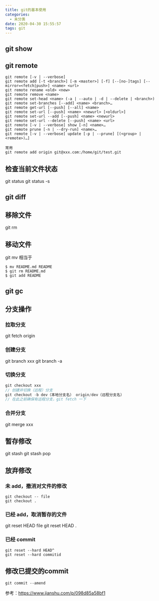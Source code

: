 ```yaml
---
title: git的基本使用
categories:
  - 未分类
date: 2020-04-30 15:55:57
tags: git
---
```

## git show 

## git remote 
```
git remote [-v | --verbose]
git remote add [-t <branch>] [-m <master>] [-f] [--[no-]tags] [--mirror=<fetch|push>] <name> <url>
git remote rename <old> <new>
git remote remove <name>
git remote set-head <name> (-a | --auto | -d | --delete | <branch>)
git remote set-branches [--add] <name> <branch>…​
git remote get-url [--push] [--all] <name>
git remote set-url [--push] <name> <newurl> [<oldurl>]
git remote set-url --add [--push] <name> <newurl>
git remote set-url --delete [--push] <name> <url>
git remote [-v | --verbose] show [-n] <name>…​
git remote prune [-n | --dry-run] <name>…​
git remote [-v | --verbose] update [-p | --prune] [(<group> | <remote>)…​]

常用
git remote add origin git@xxx.com:/home/git/test.git
```

## 检查当前文件状态 
git status
git status -s

## git diff

## 移除文件
git rm
## 移动文件
git mv
相当于
```
$ mv README.md README
$ git rm README.md
$ git add README
```

## git gc

## 分支操作
### 拉取分支
git fetch origin
### 创建分支
git branch xxx
git branch -a
### 切换分支
```js
git checkout xxx
// 创建并切换（远程）分支
git checkout -b dev（本地分支名） origin/dev（远程分支名）
// 在此之前确保有远程分支，git fetch 一下
```
### 合并分支
git merge xxx

## 暂存修改
git stash
git stash pop
## 放弃修改
### 未 add，撤消对文件的修改
```
git checkout -- file
git checkout .
```
### 已经 add，取消暂存的文件
git reset HEAD file
git reset HEAD .
### 已经 commit 
```
git reset --hard HEAD^
git reset --hard commitid
```
## 修改已提交的commit
```
git commit --amend
```
参考：https://www.jianshu.com/p/098d85a58bf1